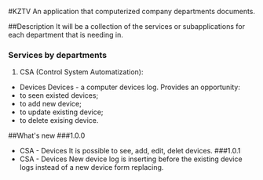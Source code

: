 #KZTV
An application that computerized company departments documents.

##Description
It will be a collection of the services or subapplications for each department that is needing in.
### Services by departments
1) CSA (Control System Automatization):
- Devices
Devices - a computer devices log. Provides an opportunity:
- to seen existed devices;
- to add new device;
- to update existing device;
- to delete exising device.

##What's new
###1.0.0
- CSA - Devices
It is possible to see, add, edit, delet devices.
###1.0.1
- CSA - Devices
New device log is inserting before the existing device logs instead of a new device form replacing.
